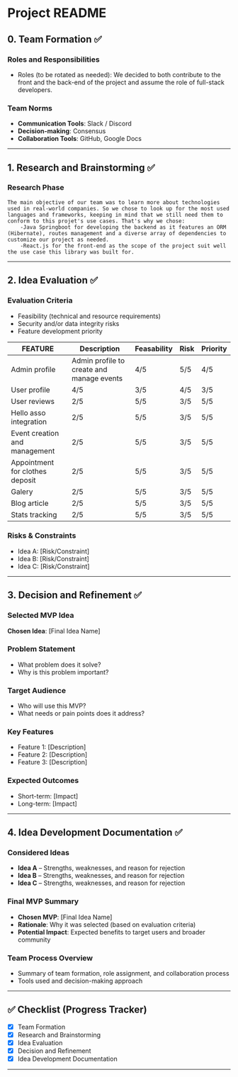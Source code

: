 # Project README

## 0. Team Formation ✅

### Roles and Responsibilities

- Roles (to be rotated as needed):
    We decided to both contribute to the front and the back-end of the project and assume the role of full-stack developers.

### Team Norms

- **Communication Tools**: Slack / Discord
- **Decision-making**: Consensus
- **Collaboration Tools**: GitHub, Google Docs

---

## 1. Research and Brainstorming ✅

### Research Phase

    The main objective of our team was to learn more about technologies used in real-world companies. So we chose to look up for the most used languages and frameworks, keeping in mind that we still need them to conform to this projet's use cases. That's why we chose:
        -Java Springboot for developing the backend as it features an ORM (Hibernate), routes management and a diverse array of dependencies to customize our project as needed.
        -React.js for the front-end as the scope of the project suit well the use case this library was built for.

---

## 2. Idea Evaluation ✅

### Evaluation Criteria

- Feasibility (technical and resource requirements)
- Security and/or data integrity risks
- Feature development priority

| FEATURE                         | Description | Feasability | Risk      | Priority
|---------------------------------|-------------|-------------|-----------|-------------|
| Admin profile                   | Admin profile to create and manage events         | 4/5         | 5/5       | 4/5         |
| User profile                    | 4/5         | 3/5         | 4/5       | 3/5         |
| User reviews                    | 2/5         | 5/5         | 3/5       | 5/5         |
| Hello asso integration          | 2/5         | 5/5         | 3/5       | 5/5         |
| Event creation and management   | 2/5         | 5/5         | 3/5       | 5/5         |
| Appointment for clothes deposit | 2/5         | 5/5         | 3/5       | 5/5         |
| Galery                          | 2/5         | 5/5         | 3/5       | 5/5         |
| Blog article                    | 2/5         | 5/5         | 3/5       | 5/5         |
| Stats tracking                  | 2/5         | 5/5         | 3/5       | 5/5         |

### Risks & Constraints

- Idea A: [Risk/Constraint]
- Idea B: [Risk/Constraint]
- Idea C: [Risk/Constraint]

---

## 3. Decision and Refinement ✅

### Selected MVP Idea

**Chosen Idea**: [Final Idea Name]

### Problem Statement

- What problem does it solve?
- Why is this problem important?

### Target Audience

- Who will use this MVP?
- What needs or pain points does it address?

### Key Features

- Feature 1: [Description]
- Feature 2: [Description]
- Feature 3: [Description]

### Expected Outcomes

- Short-term: [Impact]
- Long-term: [Impact]

---

## 4. Idea Development Documentation ✅

### Considered Ideas

- **Idea A** – Strengths, weaknesses, and reason for rejection
- **Idea B** – Strengths, weaknesses, and reason for rejection
- **Idea C** – Strengths, weaknesses, and reason for rejection

### Final MVP Summary

- **Chosen MVP**: [Final Idea Name]
- **Rationale**: Why it was selected (based on evaluation criteria)
- **Potential Impact**: Expected benefits to target users and broader community

### Team Process Overview

- Summary of team formation, role assignment, and collaboration process
- Tools used and decision-making approach

---

## ✅ Checklist (Progress Tracker)

- [x] Team Formation
- [x] Research and Brainstorming
- [x] Idea Evaluation
- [x] Decision and Refinement
- [x] Idea Development Documentation

---
